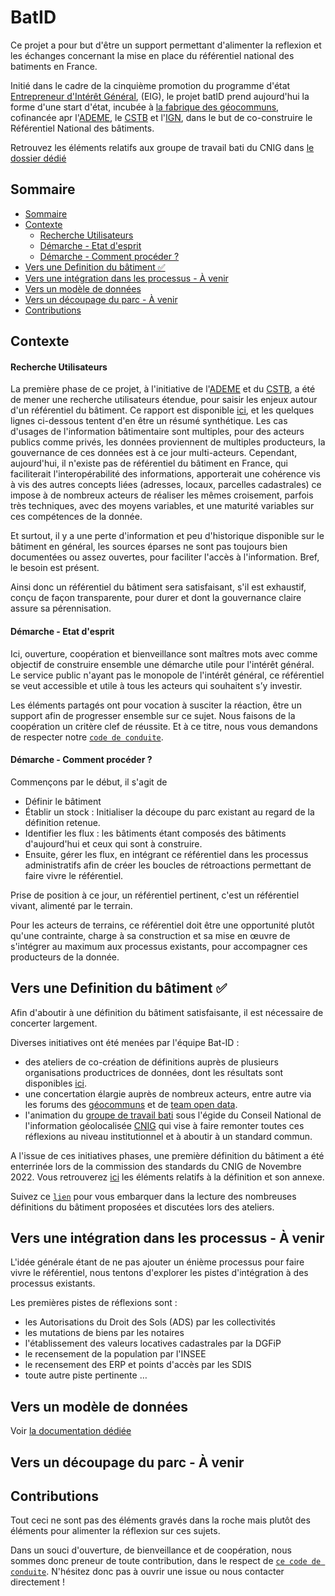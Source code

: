 # BatID

Ce projet a pour but d'être un support permettant d'alimenter la reflexion et les échanges concernant 
la mise en place du référentiel national des batiments en France. 

Initié dans le cadre de la cinquième promotion du programme d'état [Entrepreneur d'Intérêt Général](https://eig.etalab.gouv.fr/defis/batid/), (EIG), le projet batID prend aujourd'hui la forme d'une start d'état, incubée à [la fabrique des géocommuns](https://www.ign.fr/institut/la-fabrique-des-geocommuns-incubateur-de-communs-lign), cofinancée apr l'[ADEME](https://www.ademe.fr/), le [CSTB](http://www.cstb.fr/fr/) et l'[IGN](https://www.ign.fr/institut/la-fabrique-des-geocommuns-incubateur-de-communs-lign), dans le but de co-construire le Référentiel National des bâtiments. 

Retrouvez les éléments relatifs aux groupe de travail bati du CNIG dans [le dossier dédié](https://github.com/fab-geocommuns/BatID/tree/reorg-repo/CNIG)

## Sommaire
* [Sommaire](#sommaire)
* [Contexte](#contexte)
    - [Recherche Utilisateurs](#recherche-utilisateurs)
    - [Démarche - Etat d'esprit](#d-marche---etat-d-esprit)
    - [Démarche - Comment procéder ?](#d-marche---comment-proc-der--)
* [Vers une Definition du bâtiment :white_check_mark:](#vers-une-definition-du-b-timent--white-check-mark-)
* [Vers une intégration dans les processus - À venir](#vers-une-int-gration-dans-les-processus-----venir)
* [Vers un modèle de données](#vers-un-mod-le-de-donn-es)
* [Vers un découpage du parc - À venir](#vers-un-d-coupage-du-parc-----venir)
* [Contributions](#contributions)

## Contexte

#### Recherche Utilisateurs

La première phase de ce projet, à l'initiative de l'[ADEME](https://www.ademe.fr/) et du [CSTB](http://www.cstb.fr/fr/), 
a été de mener une recherche utilisateurs étendue, pour saisir les enjeux autour d'un référentiel du bâtiment. 
Ce rapport est disponible [ici](https://github.com/entrepreneur-interet-general/BatID/blob/99e36173d5143e72426749fb7fd40f438ec56842/docs/Rapport-Phase-1-Bat-ID.pdf), 
et les quelques lignes ci-dessous tentent d'en être un résumé synthétique.
Les cas d'usages de l'information bâtimentaire sont multiples, pour des acteurs publics comme privés, 
les données proviennent de multiples producteurs, la gouvernance de ces données est à ce jour multi-acteurs.
Cependant, aujourd'hui, il n'existe pas de référentiel du bâtiment en France, 
qui faciliterait l'interopérabilité des informations, apporterait une cohérence 
vis à vis des autres concepts liées (adresses, locaux, parcelles cadastrales) ce impose à de 
nombreux acteurs de réaliser les mêmes croisement, parfois très techniques, avec des moyens variables, 
et une maturité variables sur ces compétences de la donnée.

Et surtout, il y a une perte d'information et peu d'historique disponible sur le bâtiment en général, les sources éparses ne sont pas toujours bien documentées ou assez ouvertes, pour faciliter l'accès à l'information. Bref, le besoin est présent.


Ainsi donc un référentiel du bâtiment sera satisfaisant, s'il est exhaustif, conçu de façon transparente, pour durer et dont la gouvernance claire assure sa pérennisation.

#### Démarche - Etat d'esprit

Ici, ouverture, coopération et bienveillance sont maîtres mots avec comme objectif de construire ensemble une démarche utile pour l'intérêt général. Le service public n'ayant pas le monopole de l'intérêt général, ce référentiel se veut accessible et utile à tous les acteurs qui souhaitent s’y investir.

Les éléments partagés ont pour vocation à susciter la réaction, être un support afin de progresser ensemble sur ce sujet. Nous faisons de la coopération un critère clef de réussite. Et à ce titre, nous vous demandons de respecter notre [`code de conduite`](CODE_OF_CONDUCT.md).

#### Démarche - Comment procéder ? 

Commençons par le début, il s'agit de
- Définir le bâtiment 
- Établir un stock : Initialiser la découpe du parc existant au regard de la définition retenue.
- Identifier les flux : les bâtiments étant composés des bâtiments d'aujourd'hui et ceux qui sont à construire.
- Ensuite, gérer les flux, en intégrant ce référentiel dans les processus administratifs afin de créer les boucles de rétroactions permettant de faire vivre le référentiel.

Prise de position à ce jour, un référentiel pertinent, c'est un référentiel vivant, alimenté par le terrain. 

Pour les acteurs de terrains, ce référentiel doit être une opportunité plutôt qu'une contrainte, charge à sa construction et sa mise en œuvre de s'intégrer au maximum aux processus existants, pour accompagner ces producteurs de la donnée.

## Vers une Definition du bâtiment :white_check_mark:

Afin d'aboutir à une définition du bâtiment satisfaisante, il est nécessaire de concerter largement. 

Diverses initiatives ont été menées par l'équipe Bat-ID :
- des ateliers de co-création de définitions auprès de plusieurs organisations productrices de données, dont les résultats sont disponibles [ici](docs/Synthèse-Ateliers-de-Définition-Bat-ID.pdf).
- une concertation élargie auprès de nombreux acteurs, entre autre via les forums des [géocommuns](https://forum.geocommuns.fr/) et de [team open data](https://teamopendata.org/t/identifiant-unique-batiment/2899).
- l'animation du [groupe de travail bati](http://cnig.gouv.fr/gt-bati-a25939.html) sous l'égide du Conseil National de l'information géolocalisée [CNIG](http://cnig.gouv.fr/) qui vise à faire remonter toutes ces réflexions au niveau institutionnel et à aboutir à un standard commun.

A l'issue de ces initiatives phases, une première définition du bâtiment a été enterrinée lors de la commission des standards du CNIG de Novembre 2022. Vous retrouverez [ici](https://github.com/fab-geocommuns/BatID/tree/main/docs/CNIG) les éléments relatifs à la définition et son annexe.

Suivez ce [`lien`](BUILDING_DEFINITIONS.md) pour vous embarquer dans la lecture des nombreuses définitions du bâtiment proposées et discutées lors des ateliers.

## Vers une intégration dans les processus - À venir

L'idée générale étant de ne pas ajouter un énième processus pour faire vivre le référentiel, nous tentons d'explorer les pistes d'intégration à des processus existants. 

Les premières pistes de réflexions sont :
- les Autorisations du Droit des Sols (ADS) par les collectivités
- les mutations de biens par les notaires
- l'établissement des valeurs locatives cadastrales par la DGFiP
- le recensement de la population par l'INSEE
- le recensement des ERP et points d'accès par les SDIS
- toute autre piste pertinente …


## Vers un modèle de données

Voir [la documentation dédiée](DATA_MODEL.md)

## Vers un découpage du parc - À venir

## Contributions

Tout ceci ne sont pas des éléments gravés dans la roche mais plutôt des éléments pour alimenter la réflexion sur ces sujets.

Dans un souci d'ouverture, de bienveillance et de  coopération, nous sommes donc preneur de toute contribution, dans le respect de [`ce code de conduite`](CODE_OF_CONDUCT.md). N'hésitez donc pas à ouvrir une issue ou nous contacter directement !
